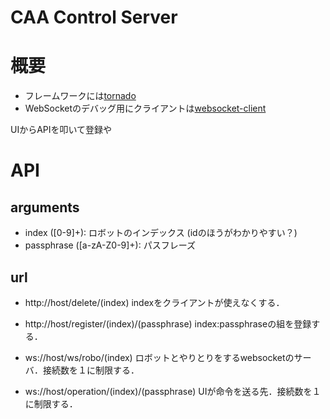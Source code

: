 CAA Control Server
==================

# 概要
- フレームワークには[tornado](http://www.tornadoweb.org/en/stable/index.html)
- WebSocketのデバッグ用にクライアントは[websocket-client](https://github.com/liris/websocket-client)

UIからAPIを叩いて登録や

# API

## arguments
- index ([0-9]+): ロボットのインデックス (idのほうがわかりやすい？)
- passphrase ([a-zA-Z0-9]+): パスフレーズ


## url
- http://host/delete/(index)
indexをクライアントが使えなくする．

- http://host/register/(index)/(passphrase)
index:passphraseの組を登録する．

- ws://host/ws/robo/(index)
ロボットとやりとりをするwebsocketのサーバ．接続数を１に制限する．

- ws://host/operation/(index)/(passphrase)
UIが命令を送る先．接続数を１に制限する．
